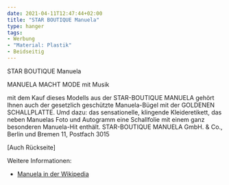 ```yaml
---
date: 2021-04-11T12:47:44+02:00
title: "STAR BOUTIQUE Manuela"
type: hanger
tags:
- Werbung
- "Material: Plastik"
- Beidseitig
---
```


STAR
BOUTIQUE
Manuela

MANUELA
MACHT
MODE mit Musik

mit dem Kauf dieses Modells aus der STAR-BOUTIQUE MANUELA gehört Ihnen auch der gesetzlich geschützte Manuela-Bügel mit der GOLDENEN SCHALLPLATTE.
Umd dazu: das sensationelle, klingende Kleideretikett, das neben Manuelas Foto und Autogramm eine Schallfolie mit einem ganz besonderen Manuela-Hit enthält.
STAR-BOUTIQUE MANUELA GmbH. & Co., Berlin und Bremen 11, Postfach 3015


[Auch Rückseite]

<div class="notes">
Weitere Informationen:
<ul>
<li><a href="https://de.wikipedia.org/wiki/Manuela_(S%C3%A4ngerin)">Manuela in der Wikipedia</a></li>
</ul>
</div>
